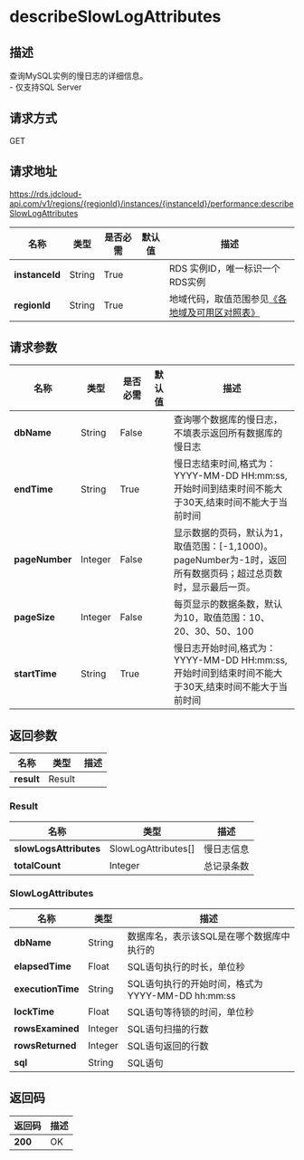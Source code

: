 # describeSlowLogAttributes


## 描述
查询MySQL实例的慢日志的详细信息。<br>- 仅支持SQL Server

## 请求方式
GET

## 请求地址
https://rds.jdcloud-api.com/v1/regions/{regionId}/instances/{instanceId}/performance:describeSlowLogAttributes

|名称|类型|是否必需|默认值|描述|
|---|---|---|---|---|
|**instanceId**|String|True| |RDS 实例ID，唯一标识一个RDS实例|
|**regionId**|String|True| |地域代码，取值范围参见[《各地域及可用区对照表》](../Enum-Definitions/Regions-AZ.md)|

## 请求参数
|名称|类型|是否必需|默认值|描述|
|---|---|---|---|---|
|**dbName**|String|False| |查询哪个数据库的慢日志，不填表示返回所有数据库的慢日志|
|**endTime**|String|True| |慢日志结束时间,格式为：YYYY-MM-DD HH:mm:ss,开始时间到结束时间不能大于30天,结束时间不能大于当前时间|
|**pageNumber**|Integer|False| |显示数据的页码，默认为1，取值范围：[-1,1000)。pageNumber为-1时，返回所有数据页码；超过总页数时，显示最后一页。|
|**pageSize**|Integer|False| |每页显示的数据条数，默认为10，取值范围：10、20、30、50、100|
|**startTime**|String|True| |慢日志开始时间,格式为：YYYY-MM-DD HH:mm:ss,开始时间到结束时间不能大于30天,结束时间不能大于当前时间|


## 返回参数
|名称|类型|描述|
|---|---|---|
|**result**|Result| |

### Result
|名称|类型|描述|
|---|---|---|
|**slowLogsAttributes**|SlowLogAttributes[]|慢日志信息|
|**totalCount**|Integer|总记录条数|
### SlowLogAttributes
|名称|类型|描述|
|---|---|---|
|**dbName**|String|数据库名，表示该SQL是在哪个数据库中执行的|
|**elapsedTime**|Float|SQL语句执行的时长，单位秒|
|**executionTime**|String|SQL语句执行的开始时间，格式为YYYY-MM-DD hh:mm:ss|
|**lockTime**|Float|SQL语句等待锁的时间，单位秒|
|**rowsExamined**|Integer|SQL语句扫描的行数|
|**rowsReturned**|Integer|SQL语句返回的行数|
|**sql**|String|SQL语句|

## 返回码
|返回码|描述|
|---|---|
|**200**|OK|
